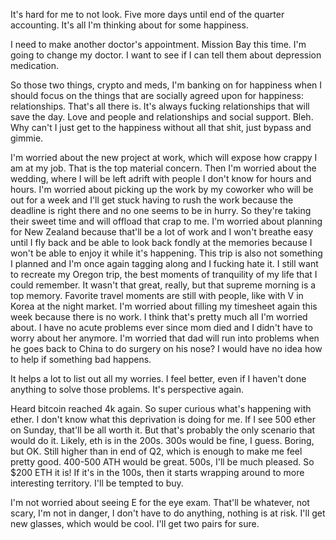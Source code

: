 It's hard for me to not look. Five more days until end of the quarter accounting. It's all I'm thinking about for some happiness.

I need to make another doctor's appointment. Mission Bay this time. I'm going to change my doctor. I want to see if I can tell them about depression medication.

So those two things, crypto and meds, I'm banking on for happiness when I should focus on the things that are socially agreed upon for happiness: relationships. That's all there is. It's always fucking relationships that will save the day. Love and people and relationships and social support. Bleh. Why can't I just get to the happiness without all that shit, just bypass and gimmie.

I'm worried about the new project at work, which will expose how crappy I am at my job. That is the top material concern. Then I'm worried about the wedding, where I will be left adrift with people I don't know for hours and hours. I'm worried about picking up the work by my coworker who will be out for a week and I'll get stuck having to rush the work because the deadline is right there and no one seems to be in hurry. So they're taking their sweet time and will offload that crap to me. I'm worried about planning for New Zealand because that'll be a lot of work and I won't breathe easy until I fly back and be able to look back fondly at the memories because I won't be able to enjoy it while it's happening. This trip is also not something I planned and I'm once again tagging along and I fucking hate it. I still want to recreate my Oregon trip, the best moments of tranquility of my life that I could remember. It wasn't that great, really, but that supreme morning is a top memory. Favorite travel moments are still with people, like with V in Korea at the night market. I'm worried about filling my timesheet again this week because there is no work. I think that's pretty much all I'm worried about. I have no acute problems ever since mom died and I didn't have to worry about her anymore. I'm worried that dad will run into problems when he goes back to China to do surgery on his nose? I would have no idea how to help if something bad happens.

It helps a lot to list out all my worries. I feel better, even if I haven't done anything to solve those problems. It's perspective again.

Heard bitcoin reached 4k again. So super curious what's happening with ether. I don't know what this deprivation is doing for me. If I see 500 ether on Sunday, that'll be all worth it. But that's probably the only scenario that would do it. Likely, eth is in the 200s. 300s would be fine, I guess. Boring, but OK. Still higher than in end of Q2, which is enough to make me feel pretty good. 400-500 ATH would be great. 500s, I'll be much pleased. So $200 ETH it is! If it's in the 100s, then it starts wrapping around to more interesting territory. I'll be tempted to buy.

I'm not worried about seeing E for the eye exam. That'll be whatever, not scary, I'm not in danger, I don't have to do anything, nothing is at risk. I'll get new glasses, which would be cool. I'll get two pairs for sure.
